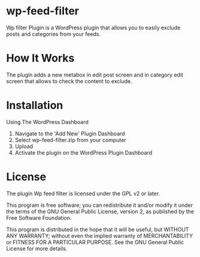 # wp-feed-filter
Wp filter Plugin is a WordPress plugin that allows you to easily exclude posts and categories from your feeds.



# How It Works

The plugin adds a new metabox in edit post screen and in category edit screen that allows to check the content to exclude.

# Installation

Using The WordPress Dashboard

1. Navigate to the 'Add New' Plugin Dashboard
2. Select wp-feed-filter.zip from your computer
3. Upload
3. Activate the plugin on the WordPress Plugin Dashboard


# License

The plugin Wp feed filter is licensed under the GPL v2 or later.

This program is free software; you can redistribute it and/or modify it under the terms of the GNU General Public License, version 2, as published by the Free Software Foundation.

This program is distributed in the hope that it will be useful, but WITHOUT ANY WARRANTY; without even the implied warranty of MERCHANTABILITY or FITNESS FOR A PARTICULAR PURPOSE. See the GNU General Public License for more details.




